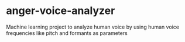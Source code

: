 # anger-voice-analyzer
Machine learning project to analyze human voice by using human voice frequencies like pitch and formants as parameters
